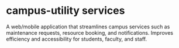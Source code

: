 # campus-utility services
A web/mobile application that streamlines campus services such as maintenance requests, resource booking, and notifications. Improves efficiency and accessibility for students, faculty, and staff.
